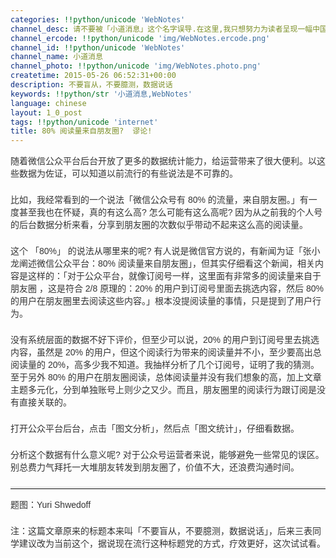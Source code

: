 ```yaml
---
categories: !!python/unicode 'WebNotes'
channel_desc: 请不要被「小道消息」这个名字误导.在这里,我只想努力为读者呈现一幅中国互联网的清明上河图.
channel_ercode: !!python/unicode 'img/WebNotes.ercode.png'
channel_id: !!python/unicode 'WebNotes'
channel_name: 小道消息
channel_photo: !!python/unicode 'img/WebNotes.photo.png'
createtime: 2015-05-26 06:52:31+00:00
description: 不要盲从，不要臆测，数据说话
keywords: !!python/str '小道消息,WebNotes'
language: chinese
layout: 1_0_post
tags: !!python/unicode 'internet'
title: 80% 阅读量来自朋友圈?  谬论!
---
```

<div class="rich_media_content" id="js_content">
<p style="font-family: Avenir, sans-serif; border: 0px; margin-top: 2px; margin-bottom: 22px; padding: 0px; outline: 0px; color: rgb(51, 51, 51); white-space: normal;">
         随着微信公众平台后台开放了更多的数据统计能力，给运营带来了很大便利。以这些数据为佐证，可以知道以前流行的有些说法是不可靠的。
        </p>
<p style="font-family: Avenir, sans-serif; border: 0px; margin-top: 2px; margin-bottom: 22px; padding: 0px; outline: 0px; color: rgb(51, 51, 51); white-space: normal;">
         比如，我经常看到的一个说法「微信公众号有 80% 的流量，来自朋友圈。」有一度甚至我也在怀疑，真的有这么高? 怎么可能有这么高呢? 因为从之前我的个人号的后台数据分析来看，分享到朋友圈的次数似乎带动不起来这么高的阅读量。
        </p>
<p style="font-family: Avenir, sans-serif; border: 0px; margin-top: 2px; margin-bottom: 22px; padding: 0px; outline: 0px; color: rgb(51, 51, 51); white-space: normal;">
         这个 「80%」 的说法从哪里来的呢? 有人说是微信官方说的，有新闻为证「张小龙阐述微信公众平台：80% 阅读量来自朋友圈」，但其实仔细看这个新闻，相关内容是这样的：「对于公众平台，就像订阅号一样，这里面有非常多的阅读量来自于朋友圈 ，这是符合 2/8 原理的：20% 的用户到订阅号里面去挑选内容，然后 80% 的用户在朋友圈里去阅读这些内容。」根本没提阅读量的事情，只是提到了用户行为。
        </p>
<p style="font-family: Avenir, sans-serif; border: 0px; margin-top: 2px; margin-bottom: 22px; padding: 0px; outline: 0px; color: rgb(51, 51, 51); white-space: normal;">
         没有系统层面的数据不好下评价，但至少可以说，20% 的用户到订阅号里去挑选内容，虽然是 20% 的用户，但这个阅读行为带来的阅读量并不小，至少要高出总阅读量的 20%，高多少我不知道。我抽样分析了几个订阅号，证明了我的猜测。至于另外 80% 的用户在朋友圈阅读，总体阅读量并没有我们想象的高，加上文章主题多元化，分到单独账号上则少之又少。而且，朋友圈里的阅读行为跟订阅是没有直接关联的。
        </p>
<p style="font-family: Avenir, sans-serif; border: 0px; margin-top: 2px; margin-bottom: 22px; padding: 0px; outline: 0px; color: rgb(51, 51, 51); white-space: normal;">
         打开公众平台后台，点击「图文分析」，然后点「图文统计」，仔细看数据。
         <br/>
</p>
<p style="font-family: Avenir, sans-serif; border: 0px; margin-top: 2px; margin-bottom: 22px; padding: 0px; outline: 0px; color: rgb(51, 51, 51); white-space: normal;">
         分析这个数据有什么意义呢? 对于公众号运营者来说，能够避免一些常见的误区。别总费力气拜托一大堆朋友转发到朋友圈了，价值不大，还浪费沟通时间。
        </p>
<hr style="font-family: Avenir, sans-serif; border-right-width: 0px; border-bottom-width: 0px; border-left-width: 0px; border-top-style: solid; border-top-color: rgb(234, 234, 234); height: 1px; margin: 1em 0px; padding: 0px; color: rgb(51, 51, 51); white-space: normal;"/>
<p style="font-family: Avenir, sans-serif; border: 0px; margin-top: 2px; margin-bottom: 22px; padding: 0px; outline: 0px; color: rgb(51, 51, 51); white-space: normal;">
         题图：Yuri Shwedoff
        </p>
<p style="font-family: Avenir, sans-serif; border: 0px; margin-top: 2px; margin-bottom: 22px; padding: 0px; outline: 0px; color: rgb(51, 51, 51); white-space: normal;">
<a data_ue_src="http://mp.weixin.qq.com/s?__biz=MjM5ODIyMTE0MA==&amp;mid=207315505&amp;idx=1&amp;sn=df26058e6f7e448b8f1aeca9c935720a&amp;scene=21#wechat_redirect" href="http://mp.weixin.qq.com/s?__biz=MjM5ODIyMTE0MA==&amp;mid=207315505&amp;idx=1&amp;sn=df26058e6f7e448b8f1aeca9c935720a&amp;scene=21#wechat_redirect" target="_blank">
</a>
         注：这篇文章原来的标题本来叫「不要盲从，不要臆测，数据说话」，后来三表同学建议改为当前这个，据说现在流行这种标题党的方式，疗效更好，这次试试看。
        </p>
</div>